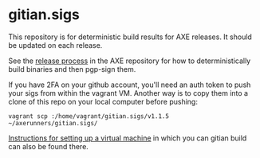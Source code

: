 # gitian.sigs
This repository is for deterministic build results for AXE releases. It should be updated on each release.

See the [release process](https://github.com/AXErunners/axe/blob/master/doc/release-process.md)
in the AXE repository for how to
deterministically build binaries and then pgp-sign them.

If you have 2FA on your github account, you'll need an auth token to push your sigs from within the vagrant VM. Another way is to copy them into a clone of this repo on your local computer before pushing:

`vagrant scp :/home/vagrant/gitian.sigs/v1.1.5 ~/axerunners/gitian.sigs/`

[Instructions for setting up a virtual machine](https://github.com/AXErunners/axe/blob/master/doc/gitian-building.md) in which you can
gitian build can also be found there.
